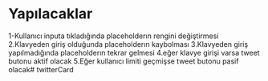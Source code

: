 # Yapılacaklar

1-Kullanıcı inputa tıkladığında placeholderın rengini değiştirmesi
2.Klavyeden  giriş olduğunda placeholderın kaybolması
3.Klavyeden giriş yapılmadığında placeholderın tekrar gelmesi
4.eğer klavye girişi varsa tweet butonu aktif olacak
5.Eğer kullanıcı limiti geçmişse tweet butonu pasif olacak# twitterCard
